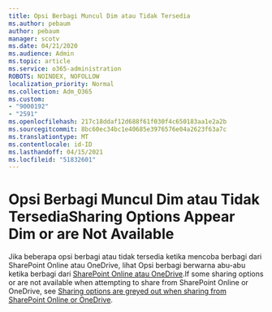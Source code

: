 ```yaml
---
title: Opsi Berbagi Muncul Dim atau Tidak Tersedia
ms.author: pebaum
author: pebaum
manager: scotv
ms.date: 04/21/2020
ms.audience: Admin
ms.topic: article
ms.service: o365-administration
ROBOTS: NOINDEX, NOFOLLOW
localization_priority: Normal
ms.collection: Adm_O365
ms.custom:
- "9000192"
- "2591"
ms.openlocfilehash: 217c18ddaf12d688f61f030f4c650183aa1e2a2b
ms.sourcegitcommit: 8bc60ec34bc1e40685e3976576e04a2623f63a7c
ms.translationtype: MT
ms.contentlocale: id-ID
ms.lasthandoff: 04/15/2021
ms.locfileid: "51832601"
---
```

# <a name="sharing-options-appear-dim-or-are-not-available"></a><span data-ttu-id="ba297-102">Opsi Berbagi Muncul Dim atau Tidak Tersedia</span><span class="sxs-lookup"><span data-stu-id="ba297-102">Sharing Options Appear Dim or are Not Available</span></span>

<span data-ttu-id="ba297-103">Jika beberapa opsi berbagi atau tidak tersedia ketika mencoba berbagi dari SharePoint Online atau OneDrive, lihat Opsi berbagi berwarna abu-abu ketika berbagi dari [SharePoint Online atau OneDrive](https://docs.microsoft.com/sharepoint/support/administration/sharing-options-grayed-out-when-sharing-from-sharepoint-online-or-onedrive).</span><span class="sxs-lookup"><span data-stu-id="ba297-103">If some sharing options or are not available when attempting to share from SharePoint Online or OneDrive, see [Sharing options are greyed out when sharing from SharePoint Online or OneDrive](https://docs.microsoft.com/sharepoint/support/administration/sharing-options-grayed-out-when-sharing-from-sharepoint-online-or-onedrive).</span></span>